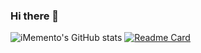 ### Hi there 👋

![iMemento's GitHub stats](https://github-readme-stats.vercel.app/api?username=iMemento&show_icons=true&theme=radical)
[![Readme Card](https://github-readme-stats.vercel.app/api/pin/?username=iMemento&repo=github-readme-stats)](https://github.com/anuraghazra/github-readme-stats)

